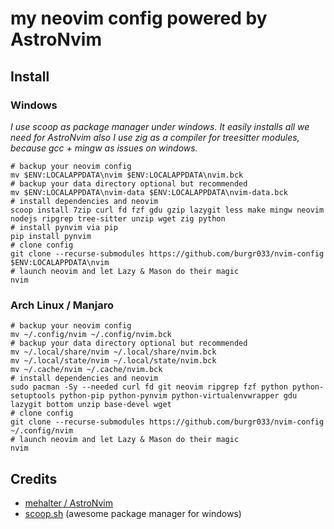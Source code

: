 # my neovim config powered by AstroNvim
## Install
### Windows
*I use scoop as package manager under windows. It easily installs all we need for AstroNvim also I use zig as a compiler for treesitter modules, because gcc + mingw as issues on windows.*
```shell
# backup your neovim config
mv $ENV:LOCALAPPDATA\nvim $ENV:LOCALAPPDATA\nvim.bck
# backup your data directory optional but recommended
mv $ENV:LOCALAPPDATA\nvim-data $ENV:LOCALAPPDATA\nvim-data.bck
# install dependencies and neovim
scoop install 7zip curl fd fzf gdu gzip lazygit less make mingw neovim nodejs ripgrep tree-sitter unzip wget zig python
# install pynvim via pip
pip install pynvim
# clone config
git clone --recurse-submodules https://github.com/burgr033/nvim-config $ENV:LOCALAPPDATA\nvim
# launch neovim and let Lazy & Mason do their magic
nvim
```
### Arch Linux / Manjaro
```shell
# backup your neovim config
mv ~/.config/nvim ~/.config/nvim.bck
# backup your data directory optional but recommended
mv ~/.local/share/nvim ~/.local/share/nvim.bck
mv ~/.local/state/nvim ~/.local/state/nvim.bck
mv ~/.cache/nvim ~/.cache/nvim.bck
# install dependencies and neovim
sudo pacman -Sy --needed curl fd git neovim ripgrep fzf python python-setuptools python-pip python-pynvim python-virtualenvwrapper gdu lazygit bottom unzip base-devel wget
# clone config
git clone --recurse-submodules https://github.com/burgr033/nvim-config ~/.config/nvim
# launch neovim and let Lazy & Mason do their magic
nvim
```
## Credits
* [mehalter / AstroNvim](https://github.com/AstroNvim/AstroNvim/)
* [scoop.sh](https://scoop.sh) (awesome package manager for windows)
